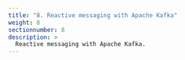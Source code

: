 ```yaml
---
title: "8. Reactive messaging with Apache Kafka"
weight: 8
sectionnumber: 8
description: >
  Reactive messaging with Apache Kafka.
---
```

